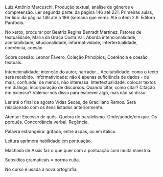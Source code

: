 Luiz Antônio Marcuschi, Produção textual, análise de gêneros e compreensão. Ler segunda parte: da página 146 até 221.
Primeiras aulas, ter lido: da página 146 até a 186 (semana que vem). Até o item 2.9. Editora Parábola.

No xerox, procurar por Beatriz Regina Benradt Martinez.
Fatores de textualidade, Maria da Graça Costa Val. Aborda intencionalidade, aceitabilidade, situcionalidade, informatividade, intertextualidade, coerência, coesão.

Sobre coesão: Leonor Fávero, Coleção Princípios, Coerência e coesão textuais.

Intencionalidade: intenção do autor, narrador...
Aceitabilidade: como o texto será recebido.
Informatividade: não é apenas suficiência de dados - de mais, confunde, de menos, não interessa.
Intertextualidade: colocar textos em diálogo, incorporação de discursos. Quando citar, como citar? Citação em excesso? Valemo-nos disso para escrever algo, mas não só disso.

Ler até o final de agosto Vidas Secas, de Graciliano Ramos. Será relacionado com os itens listados anteriormente.

Atentar:
Excesso de quês.
Quebra de paralelismo.
Onde/aonde/em que.
Os porquês.
Concordância verbal.
Regência.

Palavra estrangeira: grifada, entre aspas, ou em itálico.

Leitura aprimora habilidade em pontuação.

Machado de Assis faz o que quer com a pontuação com muita maestria.

Subsídios gramaticais = norma culta.

No curso é usada a nova ortografia.